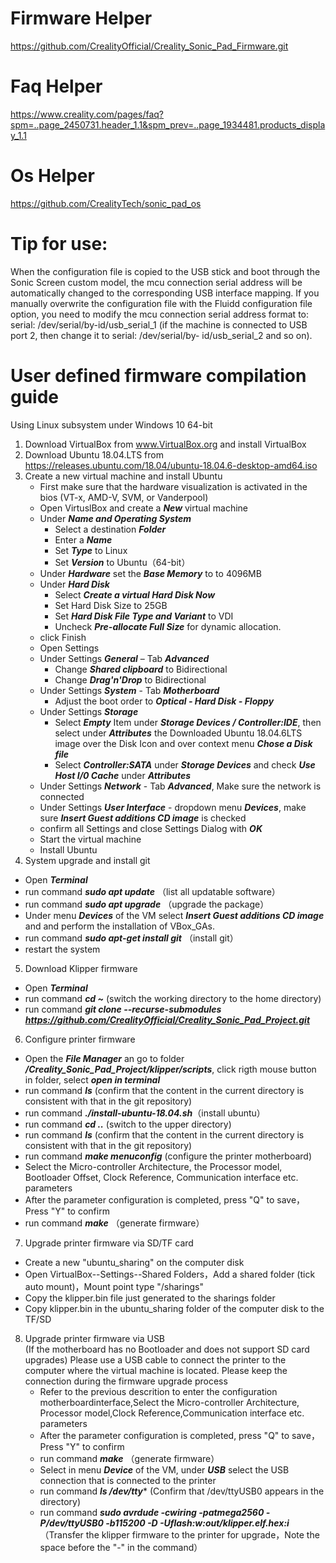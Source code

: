 # __Firmware Helper__

https://github.com/CrealityOfficial/Creality_Sonic_Pad_Firmware.git

# __Faq  Helper__

https://www.creality.com/pages/faq?spm=..page_2450731.header_1.1&spm_prev=..page_1934481.products_display_1.1

# __Os  Helper__

https://github.com/CrealityTech/sonic_pad_os

# __Tip for use:__

When the configuration file is copied to the USB stick and boot through the Sonic Screen custom model, the mcu connection serial address will be automatically changed to the corresponding USB interface mapping. If you manually overwrite the configuration file with the Fluidd configuration file option, you need to modify the mcu connection serial address format to: serial: /dev/serial/by-id/usb_serial_1 (if the machine is connected to USB port 2, then change it to serial: /dev/serial/by- id/usb_serial_2 and so on).
 
# __User defined firmware compilation guide__

Using Linux subsystem under Windows 10 64-bit
1. Download VirtualBox from www.VirtualBox.org and install VirtualBox
2. Download Ubuntu 18.04.LTS from https://releases.ubuntu.com/18.04/ubuntu-18.04.6-desktop-amd64.iso
3. Create a new virtual machine and install Ubuntu
   - First make sure that the hardware visualization is activated in the bios (VT-x, AMD-V, SVM, or Vanderpool)
   - Open VirtuslBox and create a ***New*** virtual machine
   - Under ***Name and Operating System***
     - Select a destination ***Folder***
     - Enter a ***Name***
     - Set ***Type*** to Linux
     - Set ***Version*** to Ubuntu（64-bit）
   - Under ***Hardware*** set the ***Base Memory*** to to 4096MB
   - Under ***Hard Disk***
     - Select ***Create a virtual Hard Disk Now***
     - Set Hard Disk Size to 25GB
     - Set ***Hard Disk File Type and Variant*** to VDI
     - Uncheck ***Pre-allocate Full Size*** for dynamic allocation.
   - click Finish
   -	Open Settings
     -	Under Settings ***General*** – Tab ***Advanced***
      	-	Change ***Shared clipboard*** to Bidirectional
      	- Change ***Drag'n'Drop*** to Bidirectional
     - Under Settings ***System*** - Tab ***Motherboard***
       - Adjust the boot order to ***Optical - Hard Disk - Floppy***
     - Under Settings ***Storage***
       - Select ***Empty*** Item under ***Storage Devices / Controller:IDE***, then select under ***Attributes*** the Downloaded Ubuntu 18.04.6LTS image
         over the Disk Icon and over context menu ***Chose a Disk file***
       - Select ***Controller:SATA*** under ***Storage Devices*** and check ***Use Host I/0 Cache*** under ***Attributes***
     -	Under Settings ***Network*** - Tab ***Advanced***, Make sure the network is connected
     -	Under Settings ***User Interface*** - dropdown menu ***Devices***, make sure ***Insert Guest additions CD image*** is checked
     -	confirm all Settings and close Settings Dialog with ***OK***
     -	Start the virtual machine
     -	Install Ubuntu
4.	System upgrade and install git
   - Open ***Terminal***
   -	run command  ***sudo apt update*** （list all updatable software）
   -	run command  ***sudo apt upgrade***  （upgrade the package）
   -	Under menu ***Devices*** of the VM select  ***Insert Guest additions CD image*** and and perform the installation of VBox_GAs.
   -	run command  ***sudo apt-get install git*** （install git）
   -	restart the system
5.	Download Klipper firmware
   - Open ***Terminal***
   - run command ***cd ~*** (switch the working directory to the home directory)
   - run command ***git clone --recurse-submodules https://github.com/CrealityOfficial/Creality_Sonic_Pad_Project.git***
6.	Configure printer firmware
   -	Open the ***File Manager*** an go to folder ***/Creality_Sonic_Pad_Project/klipper/scripts***, click rigth mouse button in folder,	select ***open in terminal***
   -	run command ***ls*** (confirm that the content in the current directory is consistent with that in the git repository)
   -	run command ***./install-ubuntu-18.04.sh***（install ubuntu）
   -	run command ***cd ..*** (switch to the upper directory)
   -	run command ***ls*** (confirm that the content in the current directory is consistent with that in the git repository)
   -	run command ***make menuconfig*** (configure the printer motherboard)
   -	Select the Micro-controller Architecture, the Processor model, Bootloader Offset, Clock Reference, Communication interface etc. parameters
   -	After the parameter configuration is completed, press "Q" to save，Press "Y" to confirm
   -	run command ***make*** （generate firmware）
7.	Upgrade printer firmware via SD/TF card
   -	Create a new "ubuntu_sharing" on the computer disk
   -	Open VirtualBox--Settings--Shared Folders，Add a shared folder (tick auto mount)，Mount point type "/sharings"
   -	Copy the klipper.bin file just generated to the sharings folder
   -	Copy klipper.bin in the ubuntu_sharing folder of the computer disk to the TF/SD
8.	Upgrade printer firmware via USB  
     (If the motherboard has no Bootloader and does not support SD card upgrades)
     Please use a USB cable to connect the printer to the computer 
     where the virtual machine is located. Please keep the connection 
     during the firmware upgrade process
     -	Refer to the previous descrition to enter the configuration motherboardinterface,Select the Micro-controller Architecture, Processor model,Clock Reference,Communication interface etc. parameters
     -	After the parameter configuration is completed, press "Q" to save，Press "Y" to confirm
     -	run command ***make*** （generate firmware）
     -	Select in menu ***Device*** of the VM, under ***USB*** select the USB connection that is connected to the printer
     -	run command ***ls /dev/tty****  (Confirm that /dev/ttyUSB0 appears in the directory)
     -	run command ***sudo avrdude -cwiring -patmega2560 -P/dev/ttyUSB0 -b115200 -D -Uflash:w:out/klipper.elf.hex:i*** （Transfer the klipper firmware to the printer for upgrade，Note the space before the "-" in the command）
